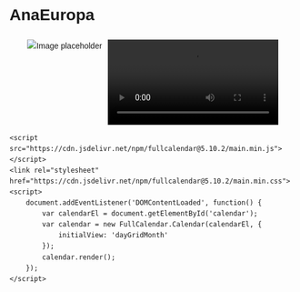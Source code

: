 # AnaEuropa
<!DOCTYPE html>
<html lang="fr">
<head>
    <meta charset="UTF-8">
    <meta name="viewport" content="width=device-width, initial-scale=1.0">
    <title>Mon Calendrier</title>
    <style>
        body {
            font-family: Arial, sans-serif;
            line-height: 1.6;
            margin: 0;
            padding: 20px;
        }
        #calendar {
            max-width: 800px;
            margin: 0 auto;
        }
        .media-container {
            display: flex;
            flex-wrap: wrap;
            justify-content: center;
            gap: 10px;
            margin-top: 20px;
        }
        .media-item {
            max-width: 300px;
        }
    </style>
</head>
<body>
    <div id="calendar"></div>
    <div class="media-container">
        <img class="media-item" src="https://via.placeholder.com/300" alt="Image placeholder">
        <video class="media-item" controls>
            <source src="https://example.com/video.mp4" type="video/mp4">
            Votre navigateur ne supporte pas la balise vidéo.
        </video>
    </div>

    <script src="https://cdn.jsdelivr.net/npm/fullcalendar@5.10.2/main.min.js"></script>
    <link rel="stylesheet" href="https://cdn.jsdelivr.net/npm/fullcalendar@5.10.2/main.min.css">
    <script>
        document.addEventListener('DOMContentLoaded', function() {
            var calendarEl = document.getElementById('calendar');
            var calendar = new FullCalendar.Calendar(calendarEl, {
                initialView: 'dayGridMonth'
            });
            calendar.render();
        });
    </script>
</body>
</html>
